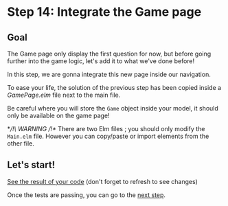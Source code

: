 # Step 14: Integrate the Game page

## Goal

The Game page only display the first question for now, but before going further into the game logic, let's add it to what we've done before!

In this step, we are gonna integrate this new page inside our navigation. 

To ease your life, the solution of the previous step has been copied inside a *GamePage.elm* file next to the main file.

Be careful where you will store the `Game` object inside your model, it should only be available on the game page!

**/!\ WARNING /!\** There are two Elm files ; you should only modify the `Main.elm` file. However you can copy/paste or import elements from the other file.

## Let's start!

[See the result of your code](./Main.elm) (don't forget to refresh to see changes)

Once the tests are passing, you can go to the [next step](../Step15).






